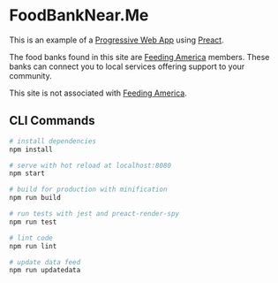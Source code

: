 # FoodBankNear.Me

This is an example of a [Progressive Web App](https://developer.mozilla.org/en-US/docs/Web/Apps/Progressive) using [Preact](https://preactjs.com/).

The food banks found in this site are [Feeding America](http://www.feedingamerica.org/) members. These banks can connect you to local services offering support to your community.

This site is not associated with [Feeding America](http://www.feedingamerica.org/).

## CLI Commands

``` bash
# install dependencies
npm install

# serve with hot reload at localhost:8080
npm start

# build for production with minification
npm run build

# run tests with jest and preact-render-spy 
npm run test

# lint code
npm run lint

# update data feed
npm run updatedata
```

